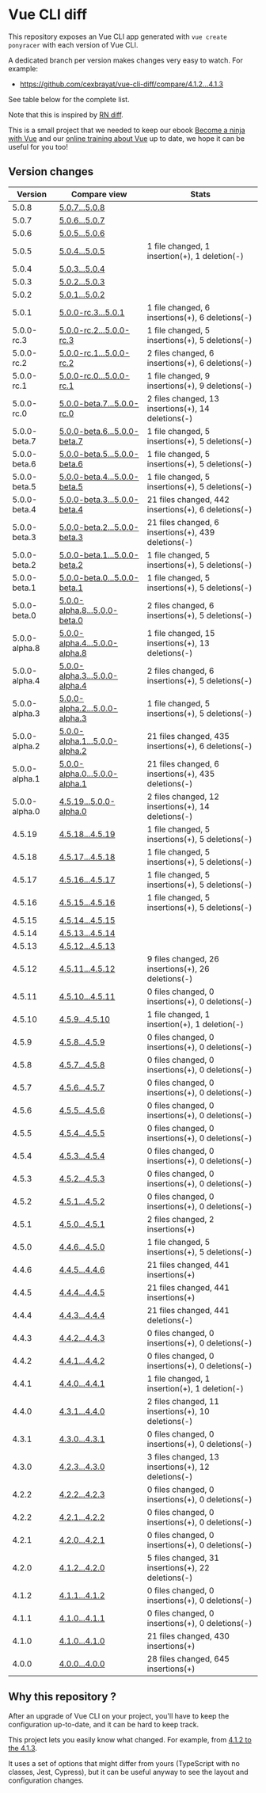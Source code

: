 # Vue CLI diff

This repository exposes an Vue CLI app generated with
`vue create ponyracer` with each version of Vue CLI.

A dedicated branch per version makes changes very easy
to watch. For example:

* https://github.com/cexbrayat/vue-cli-diff/compare/4.1.2...4.1.3

See table below for the complete list.

Note that this is inspired by [RN diff](https://github.com/ncuillery/rn-diff).

This is a small project that we needed to keep our ebook [Become a ninja with Vue](https://books.ninja-squad.com/vue)
and our [online training about Vue](https://vue-exercises.ninja-squad.com) up to date,
we hope it can be useful for you too!

## Version changes

Version|Compare view|Stats
----|----|----
5.0.8|[5.0.7...5.0.8](https://github.com/cexbrayat/vue-cli-diff/compare/5.0.7...5.0.8)|
5.0.7|[5.0.6...5.0.7](https://github.com/cexbrayat/vue-cli-diff/compare/5.0.6...5.0.7)|
5.0.6|[5.0.5...5.0.6](https://github.com/cexbrayat/vue-cli-diff/compare/5.0.5...5.0.6)|
5.0.5|[5.0.4...5.0.5](https://github.com/cexbrayat/vue-cli-diff/compare/5.0.4...5.0.5)| 1 file changed, 1 insertion(+), 1 deletion(-)
5.0.4|[5.0.3...5.0.4](https://github.com/cexbrayat/vue-cli-diff/compare/5.0.3...5.0.4)|
5.0.3|[5.0.2...5.0.3](https://github.com/cexbrayat/vue-cli-diff/compare/5.0.2...5.0.3)|
5.0.2|[5.0.1...5.0.2](https://github.com/cexbrayat/vue-cli-diff/compare/5.0.1...5.0.2)|
5.0.1|[5.0.0-rc.3...5.0.1](https://github.com/cexbrayat/vue-cli-diff/compare/5.0.0-rc.3...5.0.1)| 1 file changed, 6 insertions(+), 6 deletions(-)
5.0.0-rc.3|[5.0.0-rc.2...5.0.0-rc.3](https://github.com/cexbrayat/vue-cli-diff/compare/5.0.0-rc.2...5.0.0-rc.3)| 1 file changed, 5 insertions(+), 5 deletions(-)
5.0.0-rc.2|[5.0.0-rc.1...5.0.0-rc.2](https://github.com/cexbrayat/vue-cli-diff/compare/5.0.0-rc.1...5.0.0-rc.2)| 2 files changed, 6 insertions(+), 6 deletions(-)
5.0.0-rc.1|[5.0.0-rc.0...5.0.0-rc.1](https://github.com/cexbrayat/vue-cli-diff/compare/5.0.0-rc.0...5.0.0-rc.1)| 1 file changed, 9 insertions(+), 9 deletions(-)
5.0.0-rc.0|[5.0.0-beta.7...5.0.0-rc.0](https://github.com/cexbrayat/vue-cli-diff/compare/5.0.0-beta.7...5.0.0-rc.0)| 2 files changed, 13 insertions(+), 14 deletions(-)
5.0.0-beta.7|[5.0.0-beta.6...5.0.0-beta.7](https://github.com/cexbrayat/vue-cli-diff/compare/5.0.0-beta.6...5.0.0-beta.7)| 1 file changed, 5 insertions(+), 5 deletions(-)
5.0.0-beta.6|[5.0.0-beta.5...5.0.0-beta.6](https://github.com/cexbrayat/vue-cli-diff/compare/5.0.0-beta.5...5.0.0-beta.6)| 1 file changed, 5 insertions(+), 5 deletions(-)
5.0.0-beta.5|[5.0.0-beta.4...5.0.0-beta.5](https://github.com/cexbrayat/vue-cli-diff/compare/5.0.0-beta.4...5.0.0-beta.5)| 1 file changed, 5 insertions(+), 5 deletions(-)
5.0.0-beta.4|[5.0.0-beta.3...5.0.0-beta.4](https://github.com/cexbrayat/vue-cli-diff/compare/5.0.0-beta.3...5.0.0-beta.4)| 21 files changed, 442 insertions(+), 6 deletions(-)
5.0.0-beta.3|[5.0.0-beta.2...5.0.0-beta.3](https://github.com/cexbrayat/vue-cli-diff/compare/5.0.0-beta.2...5.0.0-beta.3)| 21 files changed, 6 insertions(+), 439 deletions(-)
5.0.0-beta.2|[5.0.0-beta.1...5.0.0-beta.2](https://github.com/cexbrayat/vue-cli-diff/compare/5.0.0-beta.1...5.0.0-beta.2)| 1 file changed, 5 insertions(+), 5 deletions(-)
5.0.0-beta.1|[5.0.0-beta.0...5.0.0-beta.1](https://github.com/cexbrayat/vue-cli-diff/compare/5.0.0-beta.0...5.0.0-beta.1)| 1 file changed, 5 insertions(+), 5 deletions(-)
5.0.0-beta.0|[5.0.0-alpha.8...5.0.0-beta.0](https://github.com/cexbrayat/vue-cli-diff/compare/5.0.0-alpha.8...5.0.0-beta.0)| 2 files changed, 6 insertions(+), 5 deletions(-)
5.0.0-alpha.8|[5.0.0-alpha.4...5.0.0-alpha.8](https://github.com/cexbrayat/vue-cli-diff/compare/5.0.0-alpha.4...5.0.0-alpha.8)| 1 file changed, 15 insertions(+), 13 deletions(-)
5.0.0-alpha.4|[5.0.0-alpha.3...5.0.0-alpha.4](https://github.com/cexbrayat/vue-cli-diff/compare/5.0.0-alpha.3...5.0.0-alpha.4)| 2 files changed, 6 insertions(+), 5 deletions(-)
5.0.0-alpha.3|[5.0.0-alpha.2...5.0.0-alpha.3](https://github.com/cexbrayat/vue-cli-diff/compare/5.0.0-alpha.2...5.0.0-alpha.3)| 1 file changed, 5 insertions(+), 5 deletions(-)
5.0.0-alpha.2|[5.0.0-alpha.1...5.0.0-alpha.2](https://github.com/cexbrayat/vue-cli-diff/compare/5.0.0-alpha.1...5.0.0-alpha.2)| 21 files changed, 435 insertions(+), 6 deletions(-)
5.0.0-alpha.1|[5.0.0-alpha.0...5.0.0-alpha.1](https://github.com/cexbrayat/vue-cli-diff/compare/5.0.0-alpha.0...5.0.0-alpha.1)| 21 files changed, 6 insertions(+), 435 deletions(-)
5.0.0-alpha.0|[4.5.19...5.0.0-alpha.0](https://github.com/cexbrayat/vue-cli-diff/compare/4.5.19...5.0.0-alpha.0)| 2 files changed, 12 insertions(+), 14 deletions(-)
4.5.19|[4.5.18...4.5.19](https://github.com/cexbrayat/vue-cli-diff/compare/4.5.18...4.5.19)| 1 file changed, 5 insertions(+), 5 deletions(-)
4.5.18|[4.5.17...4.5.18](https://github.com/cexbrayat/vue-cli-diff/compare/4.5.17...4.5.18)| 1 file changed, 5 insertions(+), 5 deletions(-)
4.5.17|[4.5.16...4.5.17](https://github.com/cexbrayat/vue-cli-diff/compare/4.5.16...4.5.17)| 1 file changed, 5 insertions(+), 5 deletions(-)
4.5.16|[4.5.15...4.5.16](https://github.com/cexbrayat/vue-cli-diff/compare/4.5.15...4.5.16)| 1 file changed, 5 insertions(+), 5 deletions(-)
4.5.15|[4.5.14...4.5.15](https://github.com/cexbrayat/vue-cli-diff/compare/4.5.14...4.5.15)|
4.5.14|[4.5.13...4.5.14](https://github.com/cexbrayat/vue-cli-diff/compare/4.5.13...4.5.14)|
4.5.13|[4.5.12...4.5.13](https://github.com/cexbrayat/vue-cli-diff/compare/4.5.12...4.5.13)|
4.5.12|[4.5.11...4.5.12](https://github.com/cexbrayat/vue-cli-diff/compare/4.5.11...4.5.12)| 9 files changed, 26 insertions(+), 26 deletions(-)
4.5.11|[4.5.10...4.5.11](https://github.com/cexbrayat/vue-cli-diff/compare/4.5.10...4.5.11)| 0 files changed, 0 insertions(+), 0 deletions(-)
4.5.10|[4.5.9...4.5.10](https://github.com/cexbrayat/vue-cli-diff/compare/4.5.9...4.5.10)| 1 file changed, 1 insertion(+), 1 deletion(-)
4.5.9|[4.5.8...4.5.9](https://github.com/cexbrayat/vue-cli-diff/compare/4.5.8...4.5.9)| 0 files changed, 0 insertions(+), 0 deletions(-)
4.5.8|[4.5.7...4.5.8](https://github.com/cexbrayat/vue-cli-diff/compare/4.5.7...4.5.8)| 0 files changed, 0 insertions(+), 0 deletions(-)
4.5.7|[4.5.6...4.5.7](https://github.com/cexbrayat/vue-cli-diff/compare/4.5.6...4.5.7)| 0 files changed, 0 insertions(+), 0 deletions(-)
4.5.6|[4.5.5...4.5.6](https://github.com/cexbrayat/vue-cli-diff/compare/4.5.5...4.5.6)| 0 files changed, 0 insertions(+), 0 deletions(-)
4.5.5|[4.5.4...4.5.5](https://github.com/cexbrayat/vue-cli-diff/compare/4.5.4...4.5.5)| 0 files changed, 0 insertions(+), 0 deletions(-)
4.5.4|[4.5.3...4.5.4](https://github.com/cexbrayat/vue-cli-diff/compare/4.5.3...4.5.4)| 0 files changed, 0 insertions(+), 0 deletions(-)
4.5.3|[4.5.2...4.5.3](https://github.com/cexbrayat/vue-cli-diff/compare/4.5.2...4.5.3)| 0 files changed, 0 insertions(+), 0 deletions(-)
4.5.2|[4.5.1...4.5.2](https://github.com/cexbrayat/vue-cli-diff/compare/4.5.1...4.5.2)| 0 files changed, 0 insertions(+), 0 deletions(-)
4.5.1|[4.5.0...4.5.1](https://github.com/cexbrayat/vue-cli-diff/compare/4.5.0...4.5.1)| 2 files changed, 2 insertions(+)
4.5.0|[4.4.6...4.5.0](https://github.com/cexbrayat/vue-cli-diff/compare/4.4.6...4.5.0)| 1 file changed, 5 insertions(+), 5 deletions(-)
4.4.6|[4.4.5...4.4.6](https://github.com/cexbrayat/vue-cli-diff/compare/4.4.5...4.4.6)| 21 files changed, 441 insertions(+)
4.4.5|[4.4.4...4.4.5](https://github.com/cexbrayat/vue-cli-diff/compare/4.4.4...4.4.5)| 21 files changed, 441 insertions(+)
4.4.4|[4.4.3...4.4.4](https://github.com/cexbrayat/vue-cli-diff/compare/4.4.3...4.4.4)| 21 files changed, 441 deletions(-)
4.4.3|[4.4.2...4.4.3](https://github.com/cexbrayat/vue-cli-diff/compare/4.4.2...4.4.3)| 0 files changed, 0 insertions(+), 0 deletions(-)
4.4.2|[4.4.1...4.4.2](https://github.com/cexbrayat/vue-cli-diff/compare/4.4.1...4.4.2)| 0 files changed, 0 insertions(+), 0 deletions(-)
4.4.1|[4.4.0...4.4.1](https://github.com/cexbrayat/vue-cli-diff/compare/4.4.0...4.4.1)| 1 file changed, 1 insertion(+), 1 deletion(-)
4.4.0|[4.3.1...4.4.0](https://github.com/cexbrayat/vue-cli-diff/compare/4.3.1...4.4.0)| 2 files changed, 11 insertions(+), 10 deletions(-)
4.3.1|[4.3.0...4.3.1](https://github.com/cexbrayat/vue-cli-diff/compare/4.3.0...4.3.1)| 0 files changed, 0 insertions(+), 0 deletions(-)
4.3.0|[4.2.3...4.3.0](https://github.com/cexbrayat/vue-cli-diff/compare/4.2.3...4.3.0)| 3 files changed, 13 insertions(+), 12 deletions(-)
4.2.2|[4.2.2...4.2.3](https://github.com/cexbrayat/vue-cli-diff/compare/4.2.2...4.2.3)| 0 files changed, 0 insertions(+), 0 deletions(-)
4.2.2|[4.2.1...4.2.2](https://github.com/cexbrayat/vue-cli-diff/compare/4.2.1...4.2.2)| 0 files changed, 0 insertions(+), 0 deletions(-)
4.2.1|[4.2.0...4.2.1](https://github.com/cexbrayat/vue-cli-diff/compare/4.2.0...4.2.1)| 0 files changed, 0 insertions(+), 0 deletions(-)
4.2.0|[4.1.2...4.2.0](https://github.com/cexbrayat/vue-cli-diff/compare/4.1.2...4.2.0)| 5 files changed, 31 insertions(+), 22 deletions(-)
4.1.2|[4.1.1...4.1.2](https://github.com/cexbrayat/vue-cli-diff/compare/4.1.1...4.1.2)| 0 files changed, 0 insertions(+), 0 deletions(-)
4.1.1|[4.1.0...4.1.1](https://github.com/cexbrayat/vue-cli-diff/compare/4.1.0...4.1.1)| 0 files changed, 0 insertions(+), 0 deletions(-)
4.1.0|[4.1.0...4.1.0](https://github.com/cexbrayat/vue-cli-diff/compare/4.1.0...4.1.0)| 21 files changed, 430 insertions(+)
4.0.0|[4.0.0...4.0.0](https://github.com/cexbrayat/vue-cli-diff/compare/4.0.0...4.0.0)| 28 files changed, 645 insertions(+)

## Why this repository ?

After an upgrade of Vue CLI on your project, you'll have to keep the configuration up-to-date, and it can be hard to keep track.

This project lets you easily know what changed. For example, from
[4.1.2 to the 4.1.3](https://github.com/cexbrayat/vue-cli-diff/compare/4.1.2...4.1.3).

It uses a set of options that might differ from yours (TypeScript with no classes, Jest, Cypress),
but it can be useful anyway to see the layout and configuration changes.
